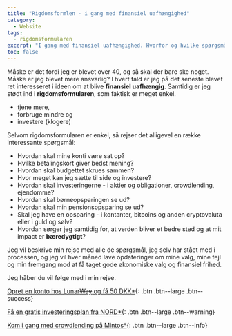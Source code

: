```yaml
---
title: "Rigdomsformlen - i gang med finansiel uafhængighed"
category:
  - Website
tags:
  - rigdomsformularen
excerpt: "I gang med finansiel uafhængighed. Hvorfor og hvilke spørgsmål er der?"
toc: false
---
```


Måske er det fordi jeg er blevet over 40, og så skal der bare ske noget. Måske er jeg blevet mere ansvarlig? I hvert fald er jeg på det seneste blevet ret interesseret i ideen om at blive **finansiel uafhængig**. Samtidig er jeg stødt ind i **rigdomsformularen**, som faktisk er meget enkel.

- tjene mere,
- forbruge mindre og
- investere (klogere)

Selvom rigdomsformularen er enkel, så rejser det alligevel en række interessante spørgsmål:

- Hvordan skal mine konti være sat op?
- Hvilke betalingskort giver bedst mening?
- Hvordan skal budgettet skrues sammen?
- Hvor meget kan jeg sætte til side og investere?
- Hvordan skal investeringerne - i aktier og obligationer, crowdlending, ejendomme?
- Hvordan skal børneopsparingen se ud?
- Hvordan skal min pensionsopsparing se ud?
- Skal jeg have en opsparing - i kontanter, bitcoins og anden cryptovaluta eller i guld og sølv?
- Hvordan sørger jeg samtidig for, at verden bliver et bedre sted og at mit impact er **bæredygtigt**?

Jeg vil beskrive min rejse med alle de spørgsmål, jeg selv har stået med i processen, og jeg vil hver måned lave opdateringer om mine valg, mine fejl og min fremgang mod at få taget gode økonomiske valg og finansiel frihed.

Jeg håber du vil følge med i min rejse.

[Opret en konto hos Lunar<del date="2019-10-03T09:16:18+02:00">Way</del> og få 50 DKK*](/go/lunar/){: .btn .btn--large .btn--success}

[Få en gratis investeringsplan fra NORD*](/go/nord/){: .btn .btn--large .btn--warning}

[Kom i gang med crowdlending på Mintos*](/go/mintos/){: .btn .btn--large .btn--info}
